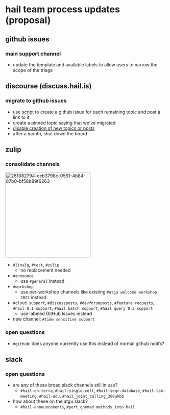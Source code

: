 # hail team process updates (proposal)

## github issues

### main support channel

* update the template and available labels to allow users to narrow the scope of
  the triage

## discourse (discuss.hail.is)

### migrate to github issues

* use
  [script](https://github.com/iris-garden/test-process/blob/main/discourse_migration.py)
  to create a github issue for each remaining topic and post a link to it
* create a pinned topic saying that we've migrated
* [disable creation of new topics or posts](https://meta.discourse.org/t/shut-down-the-forum-turn-off-posting/89542/5)
* after a month, shut down the board

## zulip

### consolidate channels

<img width="267" alt="261082794-ceb3798c-0551-4b84-87b0-bf58b89f6263" src="https://github.com/iris-garden/hail-rfcs/assets/84595986/f6e31537-1583-476e-931c-8d985dde0a57">

* `#linalg`, `#test`, `#zulip`
  * no replacement needed
* `#announce`
  * use `#general` instead
* `#workshop`
  * use per-workshop channels like existing `#atgu welcome workshop 2022` instead
* `#cloud support`, `#discussposts`, `#devforumposts`, `#feature requests`,
  `#hail 0.1 support`, `#hail batch support`, `#hail query 0.2 support`
  * use labeled GitHub Issues instead
* new channel: `#time sensitive support`

### open questions

* `#github`: does anyone currently use this instead of normal github notifs?

## slack

### open questions

* are any of these broad slack channels still in use?
  * `#hail-on-terra`, `#hail-single-cell`, `#hail-seqr-database`,
    `#hail-lab-meeting`, `#hail-aou`, `#hail_joint_calling_200ukbb`
* how about these on the atgu slack?
  * `#hail-announcements`, `#port_gnomad_methods_into_hail`

